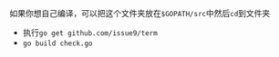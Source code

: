 如果你想自己编译，可以把这个文件夹放在`$GOPATH/src`中然后`cd`到文件夹

* 执行`go get github.com/issue9/term`
* `go build check.go`

